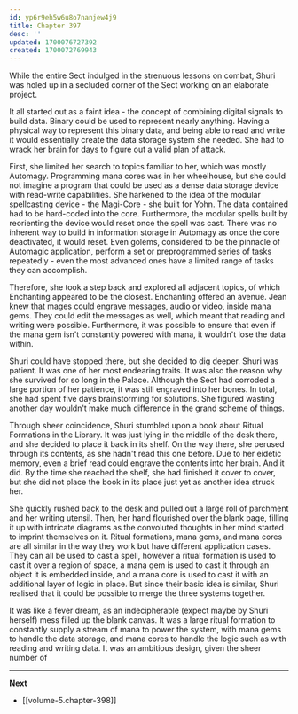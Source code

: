 ```yaml
---
id: yp6r9eh5w6u8o7nanjew4j9
title: Chapter 397
desc: ''
updated: 1700076727392
created: 1700072769943
---
```


While the entire Sect indulged in the strenuous lessons on combat, Shuri was holed up in a secluded corner of the Sect working on an elaborate project.

It all started out as a faint idea - the concept of combining digital signals to build data. Binary could be used to represent nearly anything. Having a physical way to represent this binary data, and being able to read and write it would essentially create the data storage system she needed. She had to wrack her brain for days to figure out a valid plan of attack.

First, she limited her search to topics familiar to her, which was mostly Automagy. Programming mana cores was in her wheelhouse, but she could not imagine a program that could be used as a dense data storage device with read-write capabilities. She harkened to the idea of the modular spellcasting device - the Magi-Core - she built for Yohn. The data contained had to be hard-coded into the core. Furthermore, the modular spells built by reorienting the device would reset once the spell was cast. There was no inherent way to build in information storage in Automagy as once the core deactivated, it would reset. Even golems, considered to be the pinnacle of Automagic application, perform a set or preprogrammed series of tasks repeatedly - even the most advanced ones have a limited range of tasks they can accomplish.

Therefore, she took a step back and explored all adjacent topics, of which Enchanting appeared to be the closest. Enchanting offered an avenue. Jean knew that mages could engrave messages, audio or video, inside mana gems. They could edit the messages as well, which meant that reading and writing were possible. Furthermore, it was possible to ensure that even if the mana gem isn't constantly powered with mana, it wouldn't lose the data within.

Shuri could have stopped there, but she decided to dig deeper. Shuri was patient. It was one of her most endearing traits. It was also the reason why she survived for so long in the Palace. Although the Sect had corroded a large portion of her patience, it was still engraved into her bones. In total, she had spent five days brainstorming for solutions. She figured wasting another day wouldn't make much difference in the grand scheme of things.

Through sheer coincidence, Shuri stumbled upon a book about Ritual Formations in the Library. It was just lying in the middle of the desk there, and she decided to place it back in its shelf. On the way there, she perused through its contents, as she hadn't read this one before. Due to her eidetic memory, even a brief read could engrave the contents into her brain. And it did. By the time she reached the shelf, she had finished it cover to cover, but she did not place the book in its place just yet as another idea struck her.

She quickly rushed back to the desk and pulled out a large roll of parchment and her writing utensil. Then, her hand flourished over the blank page, filling it up with intricate diagrams as the convoluted thoughts in her mind started to imprint themselves on it. Ritual formations, mana gems, and mana cores are all similar in the way they work but have different application cases. They can all be used to cast a spell, however a ritual formation is used to cast it over a region of space, a mana gem is used to cast it through an object it is embedded inside, and a mana core is used to cast it with an additional layer of logic in place. But since their basic idea is similar, Shuri realised that it could be possible to merge the three systems together.

It was like a fever dream, as an indecipherable (expect maybe by Shuri herself) mess filled up the blank canvas. It was a large ritual formation to constantly supply a stream of mana to power the system, with mana gems to handle the data storage, and mana cores to handle the logic such as with reading and writing data. It was an ambitious design, given the sheer number of 

____

**Next**
* [[volume-5.chapter-398]]